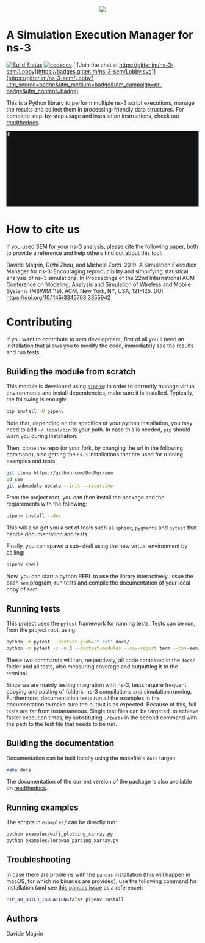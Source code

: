 <p align="center">
  <img src="res/logo.png" width="200">
</p>

# A Simulation Execution Manager for ns-3 #

[![Build Status](https://travis-ci.org/signetlabdei/sem.svg?branch=master)](https://travis-ci.org/signetlabdei/sem)
[![codecov](https://codecov.io/gh/signetlabdei/sem/branch/master/graph/badge.svg)](https://codecov.io/gh/signetlabdei/sem)
[![Join the chat at https://gitter.im/ns-3-sem/Lobby](https://badges.gitter.im/ns-3-sem/Lobby.svg)](https://gitter.im/ns-3-sem/Lobby?utm_source=badge&utm_medium=badge&utm_campaign=pr-badge&utm_content=badge)

This is a Python library to perform multiple ns-3 script executions, manage the
results and collect them in processing-friendly data structures. For complete
step-by-step usage and installation instructions, check out [readthedocs][rtd].

<p align="center">
  <img src="res/semdemo.gif">
</p>

# How to cite us #

If you used SEM for your ns-3 analysis, please cite the following paper, both to provide a reference and help others find out about this tool:

Davide Magrin, Dizhi Zhou, and Michele Zorzi. 2019. A Simulation Execution Manager for ns-3: Encouraging reproducibility and simplifying statistical analysis of ns-3 simulations. In Proceedings of the 22nd International ACM Conference on Modeling, Analysis and Simulation of Wireless and Mobile Systems (MSWIM '19). ACM, New York, NY, USA, 121-125. DOI: https://doi.org/10.1145/3345768.3355942

# Contributing #

If you want to contribute to sem development, first of all you'll need an
installation that allows you to modify the code, immediately see the results and
run tests.

## Building the module from scratch ##

This module is developed using
[`pipenv`](https://pipenv.readthedocs.io/en/latest/): in order to correctly
manage virtual environments and install dependencies, make sure it is installed.
Typically, the following is enough:

```bash
pip install -U pipenv
```

Note that, depending on the specifics of your python installation, you may need to add
`~/.local/bin` to your path. In case this is needed, `pip` should warn you
during installation.

Then, clone the repo (or your fork, by changing the url in the following
command), also getting the `ns-3` installations that are used for running
examples and tests:

```bash
git clone https://github.com/DvdMgr/sem
cd sem
git submodule update --init --recursive
```

From the project root, you can then install the package and the
requirements with the following:

```bash
pipenv install --dev
```

This will also get you a set of tools such as `sphinx`, `pygments` and `pytest`
that handle documentation and tests.

Finally, you can spawn a sub-shell using the new virtual environment by calling:

```bash
pipenv shell
```

Now, you can start a python REPL to use the library interactively, issue the
bash `sem` program, run tests and compile the documentation of your local copy
of sem.

## Running tests ##

This project uses the [`pytest`](https://docs.pytest.org/en/latest/) framework
for running tests. Tests can be run, from the project root, using:

```bash
python -m pytest --doctest-glob='*.rst' docs/
python -m pytest -x -n 3 --doctest-modules --cov-report term --cov=sem/ ./tests
```

These two commands will run, respectively, all code contained in the `docs/`
folder and all tests, also measuring coverage and outputting it to the terminal.

Since we are mainly testing integration with ns-3, tests require frequent
copying and pasting of folders, ns-3 compilations and simulation running.
Furthermore, documentation tests run all the examples in the documentation to
make sure the output is as expected. Because of this, full tests are far from
instantaneous. Single test files can be targeted, to achieve faster execution
times, by substituting `./tests` in the second command with the path to the test
file that needs to be run.

## Building the documentation ##

Documentation can be built locally using the makefile's `docs` target:

```bash
make docs
```

The documentation of the current version of the package is also available on
[readthedocs][rtd].

## Running examples ##

The scripts in `examples/` can be directly run:

```bash
python examples/wifi_plotting_xarray.py
python examples/lorawan_parsing_xarray.py
```

## Troubleshooting ##

In case there are problems with the `pandas` installation (this will happen in
macOS, for which no binaries are provided), use the following command for
installation (and see [this pandas
issue](https://github.com/pandas-dev/pandas/issues/20775) as a reference):

```bash
PIP_NO_BUILD_ISOLATION=false pipenv install
```

## Authors ##

Davide Magrin

[rtd]: https://simulationexecutionmanager.readthedocs.io
